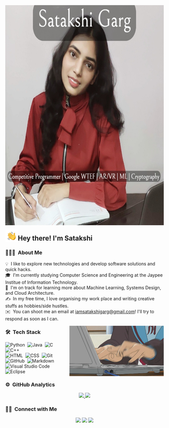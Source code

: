 <img align="center" width="3500" height = "700" src="graceSmile (1).jpg">

<img alt="Night Coding" src="Hand%20Wave.gif" width='40' align="left"/><h2>Hey there! I'm Satakshi</h2>

### 👨🏻‍💻 &nbsp;About Me

💡 &nbsp;I like to explore new technologies and develop software solutions and quick hacks.\
🎓 &nbsp;I'm currently studying Computer Science and Engineering at the Jaypee Institue of Information Technology.\
🌱 &nbsp;I'm on track for learning more about Machine Learning, Systems Design, and Cloud Architecture.\
✍️ &nbsp;In my free time, I love organising my work place and writing creative stuffs as hobbies/side hustles.\
✉️ &nbsp;You can shoot me an email at iamsatakshigarg@gmail.com! I'll try to respond as soon as I can.

<img alt="Night Coding" src="3AyY.gif" align="right" width = "300" height = "160"/>

### 🛠 &nbsp;Tech Stack

![Python](https://img.shields.io/badge/-Python-05122A?style=flat&logo=python)&nbsp;
![Java](https://img.shields.io/badge/-Java-05122A?style=flat&logo=Java&logoColor=FFA518)&nbsp;
![C](https://img.shields.io/badge/-C-05122A?style=flat&logo=C&logoColor=A8B9CC)&nbsp;
![C++](https://img.shields.io/badge/-C++-05122A?style=flat&logo=C%2B%2B&logoColor=00599C)&nbsp;\
![HTML](https://img.shields.io/badge/-HTML-05122A?style=flat&logo=HTML5)&nbsp;
![CSS](https://img.shields.io/badge/-CSS-05122A?style=flat&logo=CSS3&logoColor=1572B6)&nbsp;
![Git](https://img.shields.io/badge/-Git-05122A?style=flat&logo=git)&nbsp;\
![GitHub](https://img.shields.io/badge/-GitHub-05122A?style=flat&logo=github)&nbsp;
![Markdown](https://img.shields.io/badge/-Markdown-05122A?style=flat&logo=markdown)
![Visual Studio Code](https://img.shields.io/badge/-Visual%20Studio%20Code-05122A?style=flat&logo=visual-studio-code&logoColor=007ACC)&nbsp;
![Eclipse](https://img.shields.io/badge/-Eclipse-05122A?style=flat&logo=eclipse-ide&logoColor=2C2255)

### ⚙️ &nbsp;GitHub Analytics

<p align="center">
<a href="https://github.com/satakshigarg">
  <img height="180em" src="https://github-readme-stats-eight-theta.vercel.app/api?username=satakshigarg&show_icons=true&theme=algolia&include_all_commits=true&count_private=true"/>
  <img height="180em" src="https://github-readme-stats-eight-theta.vercel.app/api/top-langs/?username=satakshigarg&layout=compact&langs_count=8&theme=algolia"/>
</a>
</p>

### 🤝🏻 &nbsp;Connect with Me

<p align="center">
<a href="https://satakshigarg.netlify.app"><img src="https://img.shields.io/badge/-satakshigarg.com-3423A6?style=flat&logo=Google-Chrome&logoColor=white"/></a>
<a href="https://linkedin.com/in/satakshigarg"><img src="https://img.shields.io/badge/-Satakshi%20Garg-0077B5?style=flat&logo=Linkedin&logoColor=white"/></a>
<a href="mailto:iamsatakshigarg@gmail.com"><img src="https://img.shields.io/badge/-iamsatakshigarg@gmail.com-D14836?style=flat&logo=Gmail&logoColor=white"/></a>
</p>
